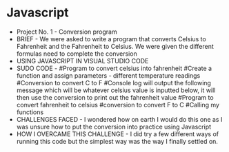# Javascript
- Project No. 1 - Conversion program
- BRIEF - We were asked to write a program that converts Celsius to Fahrenheit and the Fahrenheit to Celsius. We were given the different formulas need to complete the conversion
- USING JAVASCRIPT IN VISUAL STUDIO CODE
- SUDO CODE - #Program to convert celsius into fahrenheit
              #Create a function and assign parameters - different temperature readings
              #Conversion to convert C to F
              #Console log will output the following message which will be whatever celsius value is inputted below, it will then use the conversion to print out the fahrenheit value
              #Program to convert fahrenheit to celsius 
              #conversion to convert F to C
              #Calling my functions
- CHALLENGES FACED - I wondered how on earth I would do this one as I was unsure how to put the conversion into practice using Javascript
- HOW I OVERCAME THIS CHALLENGE - I did try a few different ways of running this code but the simplest way was the way I finally settled on. 
